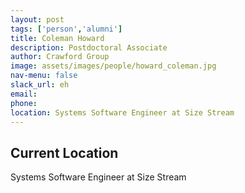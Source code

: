 ```yaml
---
layout: post 
tags: ['person','alumni']
title: Coleman Howard 
description: Postdoctoral Associate
author: Crawford Group 
image: assets/images/people/howard_coleman.jpg
nav-menu: false 
slack_url: eh
email: 
phone: 
location: Systems Software Engineer at Size Stream
---
```


## Current Location
Systems Software Engineer at Size Stream

